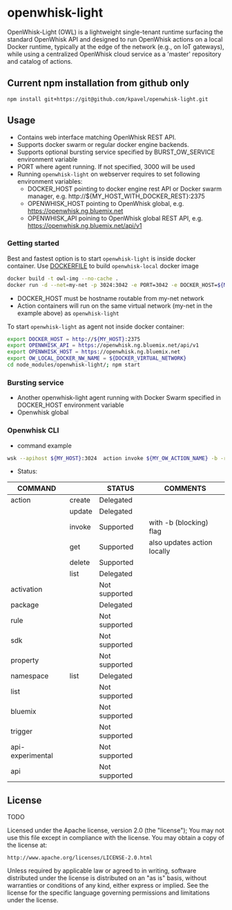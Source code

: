 # openwhisk-light

OpenWhisk-Light (OWL) is a lightweight single-tenant runtime surfacing the standard OpenWhisk API and designed to run OpenWhisk actions on a local Docker runtime, typically at the edge of the network (e.g., on IoT gateways), while using a centralized OpenWhisk cloud service as a 'master' repository and catalog of actions.


## Current npm installation from github only


`npm install git+https://git@github.com/kpavel/openwhisk-light.git`

## Usage

 * Contains web interface matching OpenWhisk REST API.
 * Supports docker swarm or regular docker engine backends.
 * Supports optional bursting service specified by BURST_OW_SERVICE environment variable
 * PORT where agent running. If not specified, 3000 will be used
 * Running `openwhisk-light` on webserver requires to set following environment variables:
 	- DOCKER_HOST  pointing to docker engine rest API or Docker swarm manager, e.g. http://${MY_HOST_WITH_DOCKER_REST}:2375
	- OPENWHISK_HOST  pointing to OpenWhisk global, e.g. https://openwhisk.ng.bluemix.net
	- OPENWHISK_API  poining to OpenWhisk global REST API, e.g. https://openwhisk.ng.bluemix.net/api/v1  	

### Getting started

Best and fastest option is to start `openwhisk-light` is inside docker container.
Use [DOCKERFILE](Dockerfile) to build `openwhisk-local` docker image
``` sh
docker build -t owl-img --no-cache .
docker run -d --net=my-net -p 3024:3042 -e PORT=3042 -e DOCKER_HOST=${MY_HOST}:2375 -e OPENWHISK_API=https://openwhisk.ng.bluemix.net/api/v1 -e OPENWHISK_HOST=https://openwhisk.ng.bluemix.net -name owl owl-img
```
* DOCKER_HOST must be hostname routable from my-net network
* Action containers will run on the same virtual network (my-net in the example above) as `openwhisk-light`

To start `openwhisk-light` as agent not inside docker container:

``` sh
export DOCKER_HOST = http://${MY_HOST}:2375
export OPENWHISK_API = https://openwhisk.ng.bluemix.net/api/v1
export OPENWHISK_HOST = https://openwhisk.ng.bluemix.net
export OW_LOCAL_DOCKER_NW_NAME = ${DOCKER_VIRTUAL_NETWORK}
cd node_modules/openwhisk-light/; npm start

```

### Bursting service
* Another openwhisk-light agent running with Docker Swarm specified in DOCKER_HOST environment variable
* Openwhisk global

### Openwhisk CLI

* command example
``` sh
wsk --apihost ${MY_HOST}:3024  action invoke ${MY_OW_ACTION_NAME} -b -r

```

* Status:


| COMMAND          	|        	| STATUS        	| COMMENTS        	|
|------------------	|--------	|---------------	|---------------	|
| action           	| create 	| Delegated 	    |					|
|                  	| update 	| Delegated 	    |					|
|                  	| invoke 	| Supported     	|with -b (blocking) flag	|
|                  	| get    	| Supported     	|also updates action locally	|
|                  	| delete 	| Supported     	|					|
|                  	| list   	| Delegated     	|					|
| activation       	|        	| Not supported 	|					|
| package          	|        	| Delegated 	    |					|
| rule             	|        	| Not supported 	|					|
| sdk              	|        	| Not supported 	|					|
| property         	|        	| Not supported 	|					|
| namespace        	| list   	| Delegated     	|					|
| list             	|        	| Not supported 	|					|
| bluemix 	      	|        	| Not supported 	|					|
| trigger 	      	|        	| Not supported 	|					|
| api-experimental 	|        	| Not supported 	|					|
| api 	      	    |        	| Not supported 	|					|


## License
TODO

Licensed under the Apache license, version 2.0 (the "license"); You may not use this file except in compliance with the license. You may obtain a copy of the license at:

    http://www.apache.org/licenses/LICENSE-2.0.html

Unless required by applicable law or agreed to in writing, software distributed under the license is distributed on an "as is" basis, without warranties or conditions of any kind, either express or implied. See the license for the specific language governing permissions and limitations under the license.
